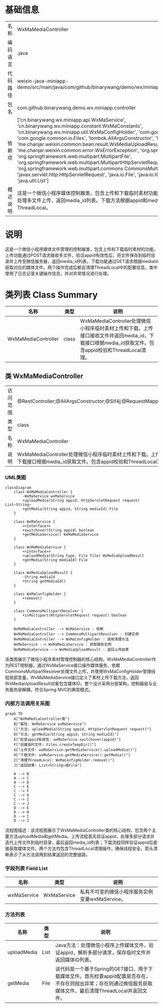 # 基础信息

|      |      |
|------|------|
| 名称 | WxMaMediaController |
| 编码语言 | .java |
| 代码路径 | weixin-java-miniapp-demo/src/main/java/com/github/binarywang/demo/wx/miniapp/controller/WxMaMediaController.java |
| 包名 | com.github.binarywang.demo.wx.miniapp.controller |
| 依赖项 | ['cn.binarywang.wx.miniapp.api.WxMaService', 'cn.binarywang.wx.miniapp.constant.WxMaConstants', 'cn.binarywang.wx.miniapp.util.WxMaConfigHolder', 'com.google.common.collect.Lists', 'com.google.common.io.Files', 'lombok.AllArgsConstructor', 'lombok.extern.slf4j.Slf4j', 'me.chanjar.weixin.common.bean.result.WxMediaUploadResult', 'me.chanjar.weixin.common.error.WxErrorException', 'org.springframework.web.bind.annotation', 'org.springframework.web.multipart.MultipartFile', 'org.springframework.web.multipart.MultipartHttpServletRequest', 'org.springframework.web.multipart.commons.CommonsMultipartResolver', 'javax.servlet.http.HttpServletRequest', 'java.io.File', 'java.io.IOException', 'java.util.Iterator', 'java.util.List'] |
| 概述说明 | 这是一个微信小程序媒体控制器类，包含上传和下载临时素材功能。上传方法接收appid和请求，验证配置后处理多文件上传，返回media_id列表。下载方法根据appid和mediaId获取素材文件。操作后清理ThreadLocal。 |

# 说明

这是一个微信小程序媒体文件管理的控制器类，包含上传和下载临时素材的功能。上传功能通过POST请求接收多文件，验证appid有效性后，将文件保存到临时目录并上传至微信服务器，返回media_id列表。下载功能通过GET请求根据mediaId获取对应的媒体文件。两个操作完成后都会清理ThreadLocal中的配置信息。类中使用了日志记录关键操作信息，并对异常情况进行处理。

# 类列表 Class Summary

| 名称   | 类型  | 说明 |
|-------|------|-------------|
| WxMaMediaController | class | WxMaMediaController处理微信小程序临时素材上传和下载。上传接口接收文件并返回media_id，下载接口根据media_id获取文件。包含appid校验和ThreadLocal清理。 |



## 类 WxMaMediaController

|      |      |
|------|------|
| 访问范围 | @RestController;@AllArgsConstructor;@Slf4j;@RequestMapping("/wx/media/{appid}");public |
| 类型 | class |
| 名称 | WxMaMediaController |
| 说明 | WxMaMediaController处理微信小程序临时素材上传和下载。上传接口接收文件并返回media_id，下载接口根据media_id获取文件。包含appid校验和ThreadLocal清理。 |


### UML类图

```mermaid
classDiagram
    class WxMaMediaController {
        -WxMaService wxMaService
        +uploadMedia(String appid, HttpServletRequest request) List~String~
        +getMedia(String appid, String mediaId) File
    }

    class WxMaService {
        <<Interface>>
        +switchover(String appid) boolean
        +getMediaService() WxMaMediaService
    }

    class WxMaMediaService {
        <<Interface>>
        +uploadMedia(String type, File file) WxMediaUploadResult
        +getMedia(String mediaId) File
    }

    class WxMediaUploadResult {
        -String mediaId
        +String getMediaId()
    }

    class WxMaConfigHolder {
        +remove()
    }

    class CommonsMultipartResolver {
        +isMultipart(HttpServletRequest request) boolean
    }

    WxMaMediaController --> WxMaService : 依赖
    WxMaMediaController --> CommonsMultipartResolver : 创建实例
    WxMaMediaController --> WxMaConfigHolder : 调用清理方法
    WxMaService --> WxMaMediaService : 获取服务实例
    WxMaMediaService --> WxMediaUploadResult : 返回上传结果
```

该类图展示了微信小程序素材管理控制器的核心结构。WxMaMediaController作为REST控制器，通过WxMaService接口操作媒体服务，依赖CommonsMultipartResolver处理文件上传，并使用WxMaConfigHolder管理线程局部变量。WxMaMediaService接口定义了素材上传下载方法，返回WxMediaUploadResult对象包含媒体ID。整个设计采用分层架构，控制器层与业务服务层解耦，符合Spring MVC的典型模式。


### 内部方法调用关系图

```mermaid
graph TD
    A["WxMaMediaController类"]
    B["属性: WxMaService wxMaService"]
    C["方法: uploadMedia(String appid, HttpServletRequest request)"]
    D["方法: getMedia(String appid, String mediaId)"]
    E["检查appid有效性: wxMaService.switchover(appid)"]
    F["创建临时文件: Files.createTempDir()"]
    G["上传文件: wxMaService.getMediaService().uploadMedia()"]
    H["下载文件: wxMaService.getMediaService().getMedia()"]
    I["清理ThreadLocal: WxMaConfigHolder.remove()"]
    J["返回结果: List<String>或File"]

    A --> B
    A --> C
    A --> D
    C --> E
    C --> F
    C --> G
    C --> I
    C --> J
    D --> E
    D --> H
    D --> I
    D --> J
```

流程图描述：该流程图展示了WxMaMediaController类的核心结构，包含两个主要方法uploadMedia和getMedia。上传流程首先验证appid，处理多部分请求并迭代上传文件到临时目录，最后返回media_id列表；下载流程同样验证appid后直接获取媒体文件。两个方法均包含ThreadLocal清理操作，确保线程安全。箭头清晰表示了从方法调用到结果返回的完整链路。

### 字段列表 Field List

| 名称  | 类型  | 说明 |
|-------|-------|------|
| wxMaService | WxMaService | 私有不可变的微信小程序服务实例变量wxMaService。 |

### 方法列表

| 名称  | 类型  | 说明 |
|-------|-------|------|
| uploadMedia | List<String> | Java方法：处理微信小程序上传媒体文件，验证appid，解析多部分请求，保存临时文件并返回媒体ID列表。 |
| getMedia | File | 该代码是一个基于Spring的GET接口，用于下载媒体文件。首先检查appid配置是否存在，不存在则抛出异常；存在则通过微信服务获取媒体文件，最后清理ThreadLocal并返回文件。 |




